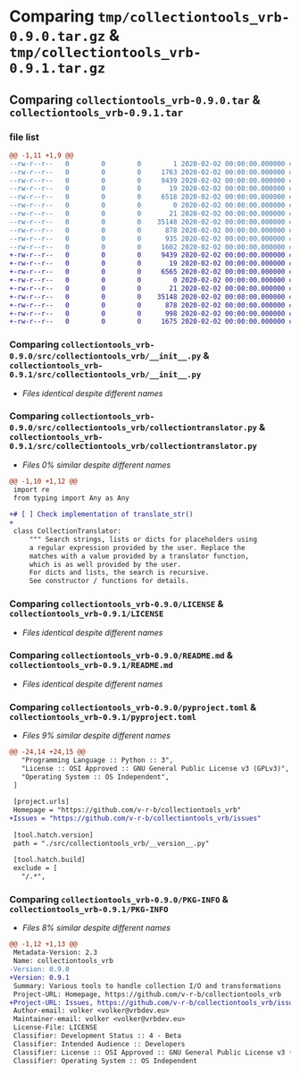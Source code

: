 # Comparing `tmp/collectiontools_vrb-0.9.0.tar.gz` & `tmp/collectiontools_vrb-0.9.1.tar.gz`

## Comparing `collectiontools_vrb-0.9.0.tar` & `collectiontools_vrb-0.9.1.tar`

### file list

```diff
@@ -1,11 +1,9 @@
--rw-r--r--   0        0        0        1 2020-02-02 00:00:00.000000 collectiontools_vrb-0.9.0/local_files/.gitignore
--rw-r--r--   0        0        0     1763 2020-02-02 00:00:00.000000 collectiontools_vrb-0.9.0/local_files/collection_translator_inverter_sample.json
--rw-r--r--   0        0        0     9439 2020-02-02 00:00:00.000000 collectiontools_vrb-0.9.0/src/collectiontools_vrb/__init__.py
--rw-r--r--   0        0        0       19 2020-02-02 00:00:00.000000 collectiontools_vrb-0.9.0/src/collectiontools_vrb/__version__.py
--rw-r--r--   0        0        0     6518 2020-02-02 00:00:00.000000 collectiontools_vrb-0.9.0/src/collectiontools_vrb/collectiontranslator.py
--rw-r--r--   0        0        0        0 2020-02-02 00:00:00.000000 collectiontools_vrb-0.9.0/src/collectiontools_vrb/py.typed
--rw-r--r--   0        0        0       21 2020-02-02 00:00:00.000000 collectiontools_vrb-0.9.0/.gitignore
--rw-r--r--   0        0        0    35148 2020-02-02 00:00:00.000000 collectiontools_vrb-0.9.0/LICENSE
--rw-r--r--   0        0        0      878 2020-02-02 00:00:00.000000 collectiontools_vrb-0.9.0/README.md
--rw-r--r--   0        0        0      935 2020-02-02 00:00:00.000000 collectiontools_vrb-0.9.0/pyproject.toml
--rw-r--r--   0        0        0     1602 2020-02-02 00:00:00.000000 collectiontools_vrb-0.9.0/PKG-INFO
+-rw-r--r--   0        0        0     9439 2020-02-02 00:00:00.000000 collectiontools_vrb-0.9.1/src/collectiontools_vrb/__init__.py
+-rw-r--r--   0        0        0       19 2020-02-02 00:00:00.000000 collectiontools_vrb-0.9.1/src/collectiontools_vrb/__version__.py
+-rw-r--r--   0        0        0     6565 2020-02-02 00:00:00.000000 collectiontools_vrb-0.9.1/src/collectiontools_vrb/collectiontranslator.py
+-rw-r--r--   0        0        0        0 2020-02-02 00:00:00.000000 collectiontools_vrb-0.9.1/src/collectiontools_vrb/py.typed
+-rw-r--r--   0        0        0       21 2020-02-02 00:00:00.000000 collectiontools_vrb-0.9.1/.gitignore
+-rw-r--r--   0        0        0    35148 2020-02-02 00:00:00.000000 collectiontools_vrb-0.9.1/LICENSE
+-rw-r--r--   0        0        0      878 2020-02-02 00:00:00.000000 collectiontools_vrb-0.9.1/README.md
+-rw-r--r--   0        0        0      998 2020-02-02 00:00:00.000000 collectiontools_vrb-0.9.1/pyproject.toml
+-rw-r--r--   0        0        0     1675 2020-02-02 00:00:00.000000 collectiontools_vrb-0.9.1/PKG-INFO
```

### Comparing `collectiontools_vrb-0.9.0/src/collectiontools_vrb/__init__.py` & `collectiontools_vrb-0.9.1/src/collectiontools_vrb/__init__.py`

 * *Files identical despite different names*

### Comparing `collectiontools_vrb-0.9.0/src/collectiontools_vrb/collectiontranslator.py` & `collectiontools_vrb-0.9.1/src/collectiontools_vrb/collectiontranslator.py`

 * *Files 0% similar despite different names*

```diff
@@ -1,10 +1,12 @@
 import re
 from typing import Any as Any
 
+# [ ] Check implementation of translate_str()
+
 class CollectionTranslator:
     """ Search strings, lists or dicts for placeholders using 
     a regular expression provided by the user. Replace the 
     matches with a value provided by a translator function, 
     which is as well provided by the user.
     For dicts and lists, the search is recursive.
     See constructor / functions for details.
```

### Comparing `collectiontools_vrb-0.9.0/LICENSE` & `collectiontools_vrb-0.9.1/LICENSE`

 * *Files identical despite different names*

### Comparing `collectiontools_vrb-0.9.0/README.md` & `collectiontools_vrb-0.9.1/README.md`

 * *Files identical despite different names*

### Comparing `collectiontools_vrb-0.9.0/pyproject.toml` & `collectiontools_vrb-0.9.1/pyproject.toml`

 * *Files 9% similar despite different names*

```diff
@@ -24,14 +24,15 @@
   "Programming Language :: Python :: 3",
   "License :: OSI Approved :: GNU General Public License v3 (GPLv3)",
   "Operating System :: OS Independent",
 ]
 
 [project.urls]
 Homepage = "https://github.com/v-r-b/collectiontools_vrb"
+Issues = "https://github.com/v-r-b/collectiontools_vrb/issues"
 
 [tool.hatch.version]
 path = "./src/collectiontools_vrb/__version__.py"
 
 [tool.hatch.build]
 exclude = [
   "/.*",
```

### Comparing `collectiontools_vrb-0.9.0/PKG-INFO` & `collectiontools_vrb-0.9.1/PKG-INFO`

 * *Files 8% similar despite different names*

```diff
@@ -1,12 +1,13 @@
 Metadata-Version: 2.3
 Name: collectiontools_vrb
-Version: 0.9.0
+Version: 0.9.1
 Summary: Various tools to handle collection I/O and transformations
 Project-URL: Homepage, https://github.com/v-r-b/collectiontools_vrb
+Project-URL: Issues, https://github.com/v-r-b/collectiontools_vrb/issues
 Author-email: volker <volker@vrbdev.eu>
 Maintainer-email: volker <volker@vrbdev.eu>
 License-File: LICENSE
 Classifier: Development Status :: 4 - Beta
 Classifier: Intended Audience :: Developers
 Classifier: License :: OSI Approved :: GNU General Public License v3 (GPLv3)
 Classifier: Operating System :: OS Independent
```

